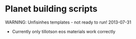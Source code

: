 Planet building scripts
=========================
WARNING: Unfisinhes templates - not ready to run!
2013-07-31
  - Currently only tillotson eos materials work correctly
